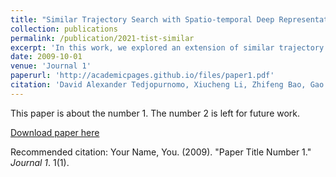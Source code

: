 ```yaml
---
title: "Similar Trajectory Search with Spatio-temporal Deep Representation Learning"
collection: publications
permalink: /publication/2021-tist-similar
excerpt: 'In this work, we explored an extension of similar trajectory search by considering both the temporal factors alongside the spatial factors.'
date: 2009-10-01
venue: 'Journal 1'
paperurl: 'http://academicpages.github.io/files/paper1.pdf'
citation: 'David Alexander Tedjopurnomo, Xiucheng Li, Zhifeng Bao, Gao Cong, Farhana Choudhury, A. K. Qin'
---
```

This paper is about the number 1. The number 2 is left for future work.

[Download paper here](http://academicpages.github.io/files/paper1.pdf)

Recommended citation: Your Name, You. (2009). "Paper Title Number 1." <i>Journal 1</i>. 1(1).